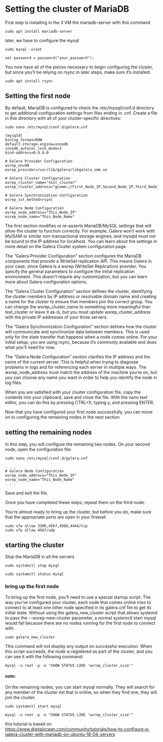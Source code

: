# Setting the cluster of MariaDB 
First step is installing in the 3 VM the mariadb-server with this command
```
sudo apt install mariadb-server
```
later, we have to configure the mysql
```
sudo mysql -uroot
```
```
set password = password("your_password");
```
You now have all of the pieces necessary to begin configuring the cluster, but since you’ll be relying on rsync in later steps, make sure it’s installed:
```
sudo apt install rsync
```
## Setting the first node
By default, MariaDB is configured to check the /etc/mysql/conf.d directory to get additional configuration settings from files ending in .cnf. Create a file in this directory with all of your cluster-specific directives:
```
sudo nano /etc/mysql/conf.d/galera.cnf
```
```
[mysqld]
binlog_format=ROW
default-storage-engine=innodb
innodb_autoinc_lock_mode=2
bind-address=0.0.0.0

# Galera Provider Configuration
wsrep_on=ON
wsrep_provider=/usr/lib/galera/libgalera_smm.so

# Galera Cluster Configuration
wsrep_cluster_name="test_cluster"
wsrep_cluster_address="gcomm://First_Node_IP,Second_Node_IP,Third_Node_IP"

# Galera Synchronization Configuration
wsrep_sst_method=rsync

# Galera Node Configuration
wsrep_node_address="This_Node_IP"
wsrep_node_name="This_Node_Name"
```
The first section modifies or re-asserts MariaDB/MySQL settings that will allow the cluster to function correctly. For example, Galera won’t work with MyISAM or similar non-transactional storage engines, and mysqld must not be bound to the IP address for localhost. You can learn about the settings in more detail on the Galera Cluster system configuration page.


The “Galera Provider Configuration” section configures the MariaDB components that provide a WriteSet replication API. This means Galera in your case, since Galera is a wsrep (WriteSet Replication) provider. You specify the general parameters to configure the initial replication environment. This doesn’t require any customization, but you can learn more about Galera configuration options.


The “Galera Cluster Configuration” section defines the cluster, identifying the cluster members by IP address or resolvable domain name and creating a name for the cluster to ensure that members join the correct group. You can change the wsrep_cluster_name to something more meaningful than test_cluster or leave it as-is, but you must update wsrep_cluster_address with the private IP addresses of your three servers.


The “Galera Synchronization Configuration” section defines how the cluster will communicate and synchronize data between members. This is used only for the state transfer that happens when a node comes online. For your initial setup, you are using rsync, because it’s commonly available and does what you’ll need for now.


The “Galera Node Configuration” section clarifies the IP address and the name of the current server. This is helpful when trying to diagnose problems in logs and for referencing each server in multiple ways. The wsrep_node_address must match the address of the machine you’re on, but you can choose any name you want in order to help you identify the node in log files.

When you are satisfied with your cluster configuration file, copy the contents into your clipboard, save and close the file. With the nano text editor, you can do this by pressing CTRL+X, typing y, and pressing ENTER.

Now that you have configured your first node successfully, you can move on to configuring the remaining nodes in the next section

## setting the remaining nodes
In this step, you will configure the remaining two nodes. On your second node, open the configuration file:
```
sudo nano /etc/mysql/conf.d/galera.cnf
```
```
. . .
# Galera Node Configuration
wsrep_node_address="This_Node_IP"
wsrep_node_name="This_Node_Name"
. . .
```
Save and exit the file.

Once you have completed these steps, repeat them on the third node.

You’re almost ready to bring up the cluster, but before you do, make sure that the appropriate ports are open in your firewall.
```
sudo ufw allow 3306,4567,4568,4444/tcp
sudo ufw allow 4567/udp
```
## starting the cluster
Stop the MariaDB in all the servers
```
sudo systemctl stop mysql
```
```
sudo systemctl status mysql
```
### bring up the first node
To bring up the first node, you’ll need to use a special startup script. The way you’ve configured your cluster, each node that comes online tries to connect to at least one other node specified in its galera.cnf file to get its initial state. Without using the galera_new_cluster script that allows systemd to pass the --wsrep-new-cluster parameter, a normal systemctl start mysql would fail because there are no nodes running for the first node to connect with.
```
sudo galera_new_cluster
```
This command will not display any output on successful execution. When this script succeeds, the node is registered as part of the cluster, and you can see it with the following command:
```
mysql -u root -p -e "SHOW STATUS LIKE 'wsrep_cluster_size'"
```
#### note:
On the remaining nodes, you can start mysql normally. They will search for any member of the cluster list that is online, so when they find one, they will join the cluster.
```
sudo systemctl start mysql
```
```
mysql -u root -p -e "SHOW STATUS LIKE 'wsrep_cluster_size'"
```

this tutorial is based on https://www.digitalocean.com/community/tutorials/how-to-configure-a-galera-cluster-with-mariadb-on-ubuntu-18-04-servers